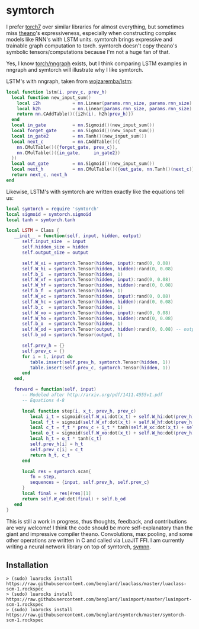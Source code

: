 # symtorch

I prefer [torch7](https://github.com/torch/torch7) over similar libraries for almost everything, but sometimes miss [theano](https://github.com/theano/theano)'s expressiveness, especially when constructing complex models like RNN's with LSTM units. symtorch brings expressive and trainable graph computation to torch. symtorch doesn't copy theano's symbolic tensors/computations because I'm not a huge fan of that.

Yes, I know [torch/nngraph](https://github.com/torch/nngraph) exists, but I think comparing LSTM examples in nngraph and symtorch will illustrate why I like symtorch.

LSTM's with nngraph, taken from [wojzaremba/lstm](https://github.com/wojzaremba/lstm/blob/master/main.lua#L65):

```lua
local function lstm(i, prev_c, prev_h)
  local function new_input_sum()
    local i2h            = nn.Linear(params.rnn_size, params.rnn_size)
    local h2h            = nn.Linear(params.rnn_size, params.rnn_size)
    return nn.CAddTable()({i2h(i), h2h(prev_h)})
  end
  local in_gate          = nn.Sigmoid()(new_input_sum())
  local forget_gate      = nn.Sigmoid()(new_input_sum())
  local in_gate2         = nn.Tanh()(new_input_sum())
  local next_c           = nn.CAddTable()({
    nn.CMulTable()({forget_gate, prev_c}),
    nn.CMulTable()({in_gate,     in_gate2})
  })
  local out_gate         = nn.Sigmoid()(new_input_sum())
  local next_h           = nn.CMulTable()({out_gate, nn.Tanh()(next_c)})
  return next_c, next_h
end
```

Likewise, LSTM's with symtorch are written exactly like the equations tell us:

```lua
local symtorch = require 'symtorch'
local sigmoid = symtorch.sigmoid
local tanh = symtorch.tanh

local LSTM = Class {
   __init__ = function(self, input, hidden, output)
      self.input_size  = input
      self.hidden_size = hidden
      self.output_size = output

      self.W_xi = symtorch.Tensor(hidden, input):rand(0, 0.08)
      self.W_hi = symtorch.Tensor(hidden, hidden):rand(0, 0.08)
      self.b_i  = symtorch.Tensor(hidden, 1)
      self.W_xf = symtorch.Tensor(hidden, input):rand(0, 0.08)
      self.W_hf = symtorch.Tensor(hidden, hidden):rand(0, 0.08)
      self.b_f  = symtorch.Tensor(hidden, 1)
      self.W_xc = symtorch.Tensor(hidden, input):rand(0, 0.08)
      self.W_hc = symtorch.Tensor(hidden, hidden):rand(0, 0.08)
      self.b_c  = symtorch.Tensor(hidden, 1)
      self.W_xo = symtorch.Tensor(hidden, input):rand(0, 0.08)
      self.W_ho = symtorch.Tensor(hidden, hidden):rand(0, 0.08)
      self.b_o  = symtorch.Tensor(hidden, 1)
      self.W_od = symtorch.Tensor(output, hidden):rand(0, 0.08) -- output decoder
      self.b_od = symtorch.Tensor(output, 1)

      self.prev_h = {}
      self.prev_c = {}
      for i = 1, input do
         table.insert(self.prev_h, symtorch.Tensor(hidden, 1))
         table.insert(self.prev_c, symtorch.Tensor(hidden, 1))
      end
   end,

   forward = function(self, input)
      -- Modeled after http://arxiv.org/pdf/1411.4555v1.pdf
      -- Equations 4-8

      local function step(i, x_t, prev_h, prev_c)
         local i_t = sigmoid(self.W_xi:dot(x_t) + self.W_hi:dot(prev_h) + self.b_i)                   -- (4)
         local f_t = sigmoid(self.W_xf:dot(x_t) + self.W_hf:dot(prev_h) + self.b_f)                   -- (5)
         local c_t = f_t * prev_c + i_t * tanh(self.W_xc:dot(x_t) + self.W_hc:dot(prev_h) + self.b_c) -- (6)
         local o_t = sigmoid(self.W_xo:dot(x_t) + self.W_ho:dot(prev_h) + self.b_o)                   -- (7)
         local h_t = o_t * tanh(c_t)                                                                  -- (8)
         self.prev_h[i] = h_t
         self.prev_c[i] = c_t
         return h_t, c_t
      end

      local res = symtorch.scan{
         fn = step,
         sequences = {input, self.prev_h, self.prev_c}
      }
      local final = res[#res][1]
      return self.W_od:dot(final) + self.b_od
   end
}
```

This is still a work in progress, thus thoughts, feedback, and contributions are very welcome! I think the code should be more self-explanatory than the giant and impressive compiler theano. Convolutions, max pooling, and some other operations are written in C and called via LuaJIT FFI. I am currently writing a neural network library on top of symtorch, [symnn](https://github.com/benglard/symnn).

## Installation

```
> (sudo) luarocks install https://raw.githubusercontent.com/benglard/luaclass/master/luaclass-scm-1.rockspec
> (sudo) luarocks install https://raw.githubusercontent.com/benglard/luaimport/master/luaimport-scm-1.rockspec
> (sudo) luarocks install https://raw.githubusercontent.com/benglard/symtorch/master/symtorch-scm-1.rockspec
```